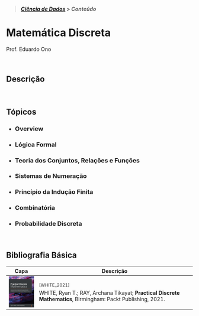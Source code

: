 > <h5><a href="https://github.com/eduardo-ono/Ciencia-de-Dados">Ciência de Dados</a> > Conteúdo</h5>

# Matemática Discreta

Prof. Eduardo Ono

<br>

## Descrição

<br>

## Tópicos

* ### Overview

* ### Lógica Formal

* ### Teoria dos Conjuntos, Relações e Funções

* ### Sistemas de Numeração

* ### Princípio da Indução Finita

* ### Combinatória

* ### Probabilidade Discreta

<br>

## Bibliografia Básica

| Capa | Descrição|
| :-: | --- |
| <img src="./referencias/capas/WHITE_2021.jpg" width="100px"> | <sup>[WHITE_2021]</sup><br>WHITE, Ryan T.; RAY, Archana Tikayat; <strong>Practical Discrete Mathematics</strong>, Birmingham: Packt Publishing, 2021.

<br>
